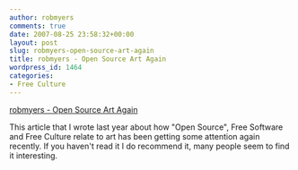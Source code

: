```yaml
---
author: robmyers
comments: true
date: 2007-08-25 23:58:32+00:00
layout: post
slug: robmyers-open-source-art-again
title: robmyers - Open Source Art Again
wordpress_id: 1464
categories:
- Free Culture
---
```


[robmyers - Open Source Art Again](/weblog/2006/09/19/open-source-art-again/)  
  
This article that I wrote last year about how "Open Source", Free Software and Free Culture relate to art has been getting some attention again recently. If you haven't read it I do recommend it, many people seem to find it interesting.  


